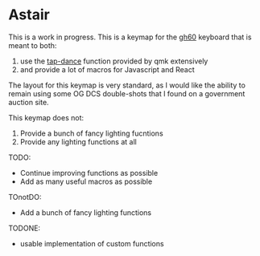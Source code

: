 # Astair


This is a work in progress.  This is a keymap for the [gh60](http://blog.komar.be/projects/gh60-programmable-keyboard/) keyboard that is meant to both: 
  1. use the [tap-dance](https://docs.qmk.fm/tap_dance.html) function provided by qmk extensively 
  2. and provide a lot of macros for Javascript and React


The layout for this keymap is very standard, as I would like the ability to remain using some OG DCS double-shots that I found on a government auction site.


This keymap does not:
  1. Provide a bunch of fancy lighting fucntions
  2. Provide any lighting functions at all


TODO:  
  - Continue improving functions as possible   
  - Add as many useful macros as possible


TOnotDO:
  - Add a bunch of fancy lighting functions


TODONE:
  - usable implementation of custom functions